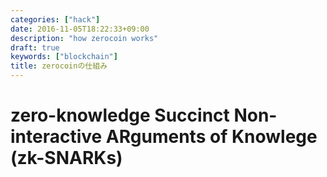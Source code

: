 ```yaml
---
categories: ["hack"]
date: 2016-11-05T18:22:33+09:00
description: "how zerocoin works"
draft: true
keywords: ["blockchain"]
title: zerocoinの仕組み
---
```



# zero-knowledge Succinct Non-interactive ARguments of Knowlege (zk-SNARKs)


